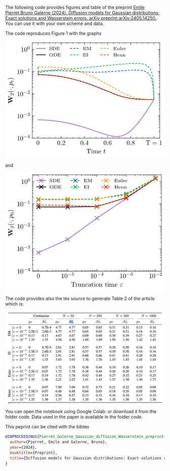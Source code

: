 The following code provides figures and table of the preprint  [Emile Pierret,Bruno Galerne (2024). Diffusion models for Gaussian distributions: Exact solutions and Wasserstein errors. arXiv preprint arXiv:2405.14250.](https://arxiv.org/abs/2405.14250). You can use it with your own scheme and data.

The code reproduces Figure 1 with the graphs

![image info](Figures/discretization_cifar10-1.png)

and

![image info](Figures/eps_cifar10-1.png)

The code provides also the tex source to generate Table 2 of the article which is:


![image info](Figures/table.png)


You can open the notebook using Google Colab:
or download it from the folder code. Data used in the paper is available in the folder *code*.




This peprint can be cited with the bibtex
```bib
@INPROCEEDINGS{Pierret_Galerne_Gaussian_diffusion_Wasserstein_preprint,
  author={Pierret, Emile and Galerne, Bruno},
  year={2024},
  booktitle={Preprint}, 
  title={Diffusion models for Gaussian distributions: Exact solutions and Wasserstein errors}, 
}
```




